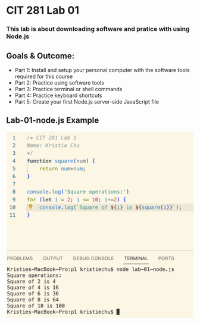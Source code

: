 # CIT 281 Lab 01

### This lab is about downloading software and pratice with using Node.js

## Goals & Outcome:
  - Part 1: Install and setup your personal computer with the software tools required for this course
  - Part 2: Practice using software tools
  - Part 3: Practice terminal or shell commands
  - Part 4: Practice keyboard shortcuts
  - Part 5: Create your first Node.js server-side JavaScript file

## Lab-01-node.js Example
![lab-node pic](https://github.com/kristiechu/cit281-lab1/blob/main/lab-01-node.png)
<!-- Insert Photo -->

